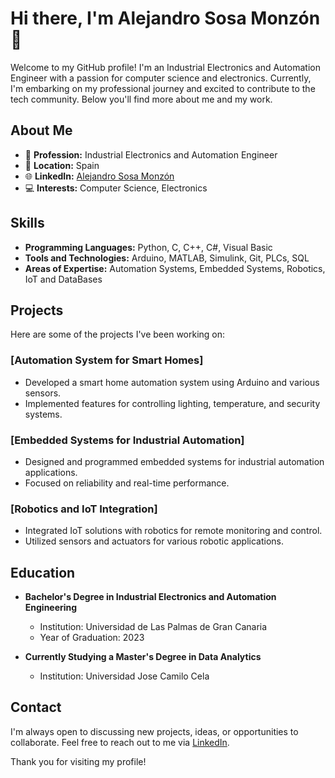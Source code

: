 # Hi there, I'm Alejandro Sosa Monzón 👋

Welcome to my GitHub profile! I'm an Industrial Electronics and Automation Engineer with a passion for computer science and electronics. Currently, I'm embarking on my professional journey and excited to contribute to the tech community. Below you'll find more about me and my work.

## About Me

- 💼 **Profession:** Industrial Electronics and Automation Engineer
- 📍 **Location:** Spain
- 🌐 **LinkedIn:** [Alejandro Sosa Monzón](https://www.linkedin.com/in/alejandro-sosa-monzon/)
- 💻 **Interests:** Computer Science, Electronics

## Skills

- **Programming Languages:** Python, C, C++, C#, Visual Basic
- **Tools and Technologies:** Arduino, MATLAB, Simulink, Git, PLCs, SQL
- **Areas of Expertise:** Automation Systems, Embedded Systems, Robotics, IoT and DataBases

## Projects

Here are some of the projects I've been working on:

### [Automation System for Smart Homes]
- Developed a smart home automation system using Arduino and various sensors.
- Implemented features for controlling lighting, temperature, and security systems.

### [Embedded Systems for Industrial Automation]
- Designed and programmed embedded systems for industrial automation applications.
- Focused on reliability and real-time performance.

### [Robotics and IoT Integration]
- Integrated IoT solutions with robotics for remote monitoring and control.
- Utilized sensors and actuators for various robotic applications.

## Education

- **Bachelor's Degree in Industrial Electronics and Automation Engineering**
  - Institution: Universidad de Las Palmas de Gran Canaria
  - Year of Graduation: 2023

- **Currently Studying a Master's Degree in Data Analytics**
  - Institution: Universidad Jose Camilo Cela

## Contact

I'm always open to discussing new projects, ideas, or opportunities to collaborate. Feel free to reach out to me via [LinkedIn](https://www.linkedin.com/in/alejandro-sosa-monzon/).

Thank you for visiting my profile!
